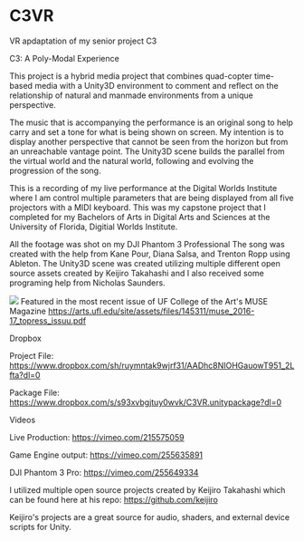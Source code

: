 # C3VR
VR apdaptation of my senior project C3

C3: A Poly-Modal Experience

This project is a hybrid media project that combines quad-copter time-based media with a Unity3D environment to comment and reflect on the relationship of natural and manmade environments from a unique perspective.

The music that is accompanying the performance is an original song to help carry and set a tone for what is being shown on screen.
My intention is to display another perspective that cannot be seen from the horizon but from an unreachable vantage point. The Unity3D scene builds the parallel from the virtual world and the natural world, following and evolving the progression of the song.

This is a recording of my live performance at the Digital Worlds Institute where I am control multiple parameters that are being displayed from all five projectors with a MIDI keyboard. This was my capstone project that I completed for my Bachelors of Arts in Digital Arts and Sciences at the University of Florida, Digitial Worlds Institute.

All the footage was shot on my DJI Phantom 3 Professional 
The song was created with the help from Kane Pour, Diana Salsa, and Trenton Ropp using Ableton.
The Unity3D scene was created utilizing multiple different open source assets created by Keijiro Takahashi and I also received some programing help from Nicholas Saunders.

![](https://github.com/Cephaus/C3VR/blob/master/Images/6.jpg)
Featured in the most recent issue of UF College of the Art's MUSE Magazine
https://arts.ufl.edu/site/assets/files/145311/muse_2016-17_topress_issuu.pdf


Dropbox

Project File:
https://www.dropbox.com/sh/ruymntak9wjrf31/AADhc8NIOHGauowT951_2Lfta?dl=0

Package File:
https://www.dropbox.com/s/s93xvbgjtuy0wvk/C3VR.unitypackage?dl=0


Videos

Live Production: 
https://vimeo.com/215575059

Game Engine output:
https://vimeo.com/255635891

DJI Phantom 3 Pro:
https://vimeo.com/255649334


I utilized multiple open source projects created by Keijiro Takahashi which can be found here at his repo:
https://github.com/keijiro

Keijiro's projects are a great source for audio, shaders, and external device scripts for Unity.

